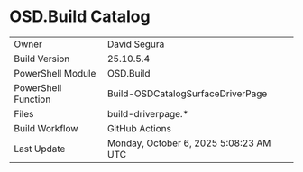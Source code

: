 ﻿# OSD.Build Catalog

| | |
|-|-|
| Owner | David Segura |
| Build Version | 25.10.5.4 |
| PowerShell Module | OSD.Build |
| PowerShell Function | Build-OSDCatalogSurfaceDriverPage |
| Files | build-driverpage.* |
| Build Workflow | GitHub Actions |
| Last Update | Monday, October 6, 2025 5:08:23 AM UTC |
